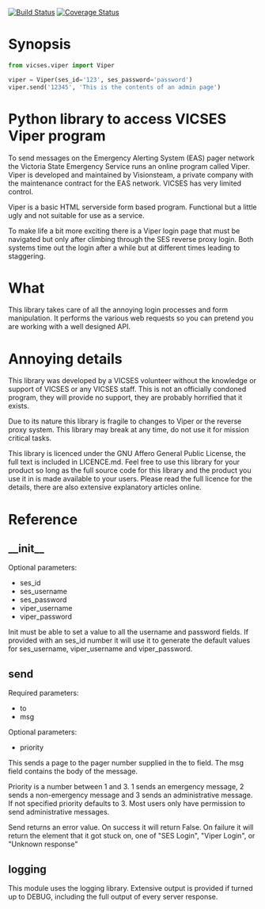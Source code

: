 [![Build Status](https://travis-ci.org/VICSES/python-viper.svg?branch=master)](https://travis-ci.org/VICSES/python-viper)
[![Coverage Status](https://coveralls.io/repos/github/VICSES/python-viper/badge.svg?branch=master)](https://coveralls.io/github/VICSES/python-viper?branch=master)

# Synopsis

```python
from vicses.viper import Viper

viper = Viper(ses_id='123', ses_password='password')
viper.send('12345', 'This is the contents of an admin page')
```


# Python library to access VICSES Viper program

To send messages on the Emergency Alerting System (EAS) pager network the
Victoria State Emergency Service runs an online program called Viper.
Viper is developed and maintained by Visionsteam, a private company with
the maintenance contract for the EAS network. VICSES has very limited control.

Viper is a basic HTML serverside form based program. Functional but a little
ugly and not suitable for use as a service.

To make life a bit more exciting there is a Viper login page that must be navigated but only after climbing through the SES reverse proxy login. Both systems time out the login after a while but at different times leading to staggering.

# What

This library takes care of all the annoying login processes and form manipulation. It performs the various web requests so you can pretend you are working with a well designed API.

# Annoying details

This library was developed by a VICSES volunteer without the knowledge or support of VICSES or any VICSES staff. This is not an officially condoned program, they will provide no support, they are probably horrified that it exists.

Due to its nature this library is fragile to changes to Viper or the reverse proxy system. This library may break at any time, do not use it for mission critical tasks.

This library is licenced under the GNU Affero General Public License, the full text is included in LICENCE.md.  Feel free to use this library for your product so long as the full source code for this library and the product you use it in is made available to your users.  Please read the full licence for the details, there are also extensive explanatory articles online.

# Reference

## \_\_init\_\_

Optional parameters:

* ses\_id
* ses\_username
* ses\_password
* viper\_username
* viper\_password

Init must be able to set a value to all the username and password fields. If provided with an ses\_id number it will use it to generate the default values for ses\_username, viper\_username and viper\_password.

## send

Required parameters:

* to
* msg

Optional parameters:

* priority

This sends a page to the pager number supplied in the to field. The msg field contains the body of the message.

Priority is a number between 1 and 3. 1 sends an emergency message, 2 sends a non-emergency message and 3 sends an administrative message. If not specified priority defaults to 3. Most users only have permission to send administrative messages.

Send returns an error value.
On success it will return False.
On failure it will return the element that it got stuck on, one of "SES Login", "Viper Login", or "Unknown response"

## logging

This module uses the logging library. Extensive output is provided if turned up to DEBUG, including the full output of every server response.
